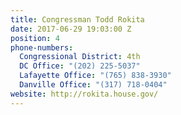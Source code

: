 ```yaml
---
title: Congressman Todd Rokita
date: 2017-06-29 19:03:00 Z
position: 4
phone-numbers:
  Congressional District: 4th
  DC Office: "(202) 225-5037"
  Lafayette Office: "(765) 838-3930"
  Danville Office: "(317) 718-0404"
website: http://rokita.house.gov/
---
```


